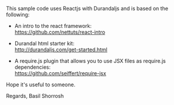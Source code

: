 This sample code uses Reactjs with Durandaljs and is based on the following:

- An intro to the react framework:<br/>
https://github.com/nettuts/react-intro

- Durandal html starter kit:<br/>
http://durandaljs.com/get-started.html

- A require.js plugin that allows you to use JSX files as require.js dependencies:<br/>
https://github.com/seiffert/require-jsx


Hope it's useful to someone.


Regards, Basil Shorrosh

